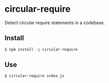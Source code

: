 # circular-require

Detect circular require statements in a codebase.

## Install

```sh
$ npm install -g circular-require
```

## Use

```sh
$ circular-require index.js
```
